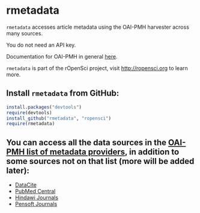 # rmetadata #


`rmetadata` accesses article metadata using the OAI-PMH harvester across many sources. 

You do not need an API key. 

Documentation for OAI-PMH in general [here](http://www.openarchives.org/OAI/openarchivesprotocol.html).


`rmetadata` is part of the rOpenSci project, visit http://ropensci.org to learn more.

## Install `rmetadata` from GitHub:

```R 
install.packages("devtools")
require(devtools)
install_github("rmetadata", "ropensci")
require(rmetadata)
```

## You can access all the data sources in the [OAI-PMH list of metadata providers](http://www.openarchives.org/Register/BrowseSites), in addition to some sources not on that list (more will be added later): 
+ [DataCite](http://datacite.org/)
+ [PubMed Central](http://www.ncbi.nlm.nih.gov/pmc/)
+ [Hindawi Journals](http://www.hindawi.com/journals/)
+ [Pensoft Journals](http://www.pensoft.net/index.php)